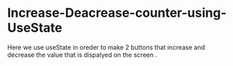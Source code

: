 # Increase-Deacrease-counter-using-UseState

Here we use useState in oreder to make 
2 buttons that increase and decrease the value that is
dispalyed on the screen .
